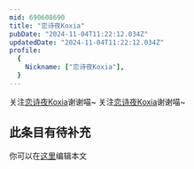 ```yaml
---
mid: 690608690
title: "恋诗夜Koxia"
pubDate: "2024-11-04T11:22:12.034Z"
updatedDate: "2024-11-04T11:22:12.034Z"
profile:
  {
    Nickname: ["恋诗夜Koxia"],
  }
---
```


关注[恋诗夜Koxia](https://space.bilibili.com/690608690)谢谢喵~ 关注[恋诗夜Koxia](https://space.bilibili.com/690608690)谢谢喵~

## 此条目有待补充
你可以在[这里](https://github.com/Yuhanawa/VTuber.ICU-Content/edit/master/v/恋诗夜Koxia/index.md)编辑本文
